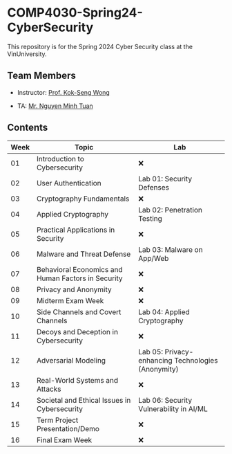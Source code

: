 # COMP4030-Spring24-CyberSecurity

This repository is for the Spring 2024 Cyber Security class at the VinUniversity.

## Team Members
- Instructor: [Prof. Kok-Seng Wong](https://scholar.google.com/citations?hl=en&user=WQyULhIAAAAJ&view_op=list_works&sortby=pubdate)

- TA: [Mr. Nguyen Minh Tuan]()

## Contents
| Week | Topic | Lab |
| --- | --- | --- |
| 01 | Introduction to Cybersecurity | ❌  |
| 02 | User Authentication | Lab 01: Security Defenses |
| 03 | Cryptography Fundamentals | ❌ |
| 04 | Applied Cryptography | Lab 02: Penetration Testing |
| 05 | Practical Applications in Security | ❌ |
| 06 | Malware and Threat Defense | Lab 03: Malware on App/Web |
| 07 | Behavioral Economics and Human Factors in Security | ❌ |
| 08 | Privacy and Anonymity | ❌ |
| 09 | Midterm Exam Week | ❌ |
| 10 | Side Channels and Covert Channels | Lab 04: Applied Cryptography |
| 11 | Decoys and Deception in Cybersecurity | ❌ |
| 12 | Adversarial Modeling | Lab 05: Privacy-enhancing Technologies (Anonymity) |
| 13 | Real-World Systems and Attacks | ❌ |
| 14 | Societal and Ethical Issues in Cybersecurity | Lab 06: Security Vulnerability in AI/ML |
| 15 | Term Project Presentation/Demo | ❌ |
| 16 | Final Exam Week | ❌ |


